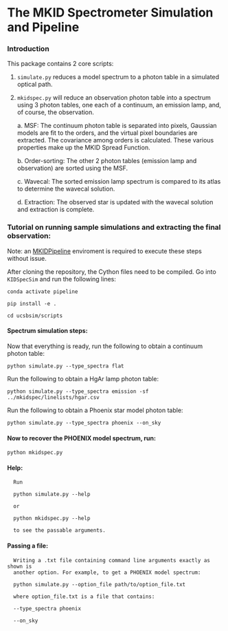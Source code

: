 # The MKID Spectrometer Simulation and Pipeline
### Introduction

This package contains 2 core scripts:
1) `simulate.py` reduces a model spectrum to a photon table in a simulated optical path.

2) `mkidspec.py` will reduce an observation photon table into a spectrum using 3 photon tables, one each of a continuum, an emission lamp, and, of course, the observation.
   
     a. MSF: The continuum photon table is separated into pixels, Gaussian models are fit to the orders, and the virtual
        pixel boundaries are extracted. The covariance among orders is calculated. These various properties make up the
        MKID Spread Function.
   
     b. Order-sorting: The other 2 photon tables (emission lamp and observation) are sorted using the MSF.
   
     c. Wavecal: The sorted emission lamp spectrum is compared to its atlas to determine the wavecal solution.
   
     d. Extraction: The observed star is updated with the wavecal solution and extraction is complete.

### Tutorial on running sample simulations and extracting the final observation:

Note: an [MKIDPipeline](https://github.com/MazinLab/MKIDPipeline) enviroment is required to execute these steps without issue.

After cloning the repository, the Cython files need to be compiled. Go into `KIDSpecSim` and run the following lines: 

`conda activate pipeline`

`pip install -e .`

`cd ucsbsim/scripts`


#### Spectrum simulation steps:

Now that everything is ready, run the following to obtain a continuum photon table:

`python simulate.py --type_spectra flat`

Run the following to obtain a HgAr lamp photon table:

`python simulate.py --type_spectra emission -sf ../mkidspec/linelists/hgar.csv`

Run the following to obtain a Phoenix star model photon table:

`python simulate.py --type_spectra phoenix --on_sky`


#### Now to recover the PHOENIX model spectrum, run:

`python mkidspec.py`


   #### Help: 
      
      Run
      
      python simulate.py --help
      
      or
      
      python mkidspec.py --help
      
      to see the passable arguments.


   #### Passing a file:
   
      Writing a .txt file containing command line arguments exactly as shown is 
      another option. For example, to get a PHOENIX model spectrum:

      python simulate.py --option_file path/to/option_file.txt

      where option_file.txt is a file that contains:

      --type_spectra phoenix

      --on_sky
